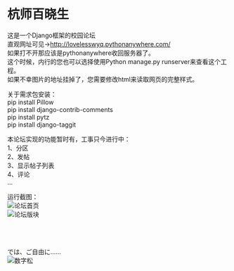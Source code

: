 # 杭师百晓生
这是一个Django框架的校园论坛</br>
直观网址可见→http://lovelesswyq.pythonanywhere.com/</br>
如果打不开那应该是pythonanywhere收回服务器了。</br>
这个时候，内行的您也可以选择使用Python manage.py runserver来查看这个工程。</br>
如果不幸图片的地址挂掉了，您需要修改html来读取网页的完整样式。</br>

关于需求包安装：</br>
pip install Pillow</br>
pip install django-contrib-comments</br>
pip install pytz</br>
pip install django-taggit</br>

本论坛实现的功能暂时有，工事只今进行中：</br>
1、分区</br>
2、发帖</br>
3、显示帖子列表</br>
4、评论</br>
...</br>

运行截图：</br>
<img src="https://wx1.sinaimg.cn/mw690/006fZNl0gy1fmd4isebb3j311u0iwtao.jpg"  alt="论坛首页" /></br>
<img src="https://wx1.sinaimg.cn/mw690/006fZNl0gy1fmd4isdyumj30me0igq4f.jpg"  alt="论坛版块" /></br>

</br></br></br>
では、ご自由に……</br>
<img src="http://wx2.sinaimg.cn/mw690/006fZNl0gy1fmdtqwwkcuj30dw0dwtc9.jpg"  alt="数字松" />

